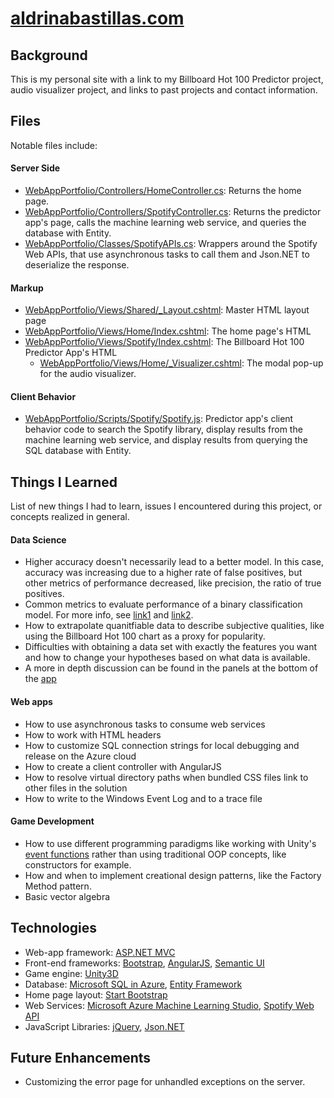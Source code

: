 # [aldrinabastillas.com](http://www.aldrinabastillas.com)

## Background
This is my personal site with a link to my Billboard Hot 100 Predictor project, audio visualizer project, and links to past projects and contact information.  


## Files
Notable files include:

#### Server Side
* [WebAppPortfolio/Controllers/HomeController.cs](https://github.com/aldrinabastillas/Personal-Site/blob/master/WebAppPortfolio/Controllers/HomeController.cs):
  Returns the home page.
* [WebAppPortfolio/Controllers/SpotifyController.cs](https://github.com/aldrinabastillas/Personal-Site/blob/master/WebAppPortfolio/Controllers/SpotifyController.cs):
  Returns the predictor app's page, calls the machine learning web service, and queries the database with Entity.
* [WebAppPortfolio/Classes/SpotifyAPIs.cs](https://github.com/aldrinabastillas/Personal-Site/blob/master/WebAppPortfolio/Classes/SpotifyAPIs.cs):
  Wrappers around the Spotify Web APIs, that use asynchronous tasks to call them and Json.NET to deserialize the response.

#### Markup
* [WebAppPortfolio/Views/Shared/_Layout.cshtml](https://github.com/aldrinabastillas/Personal-Site/blob/master/WebAppPortfolio/Views/Shared/_Layout.cshtml):
  Master HTML layout page
* [WebAppPortfolio/Views/Home/Index.cshtml](https://github.com/aldrinabastillas/Personal-Site/blob/master/WebAppPortfolio/Views/Home/Index.cshtml):
  The home page's HTML
* [WebAppPortfolio/Views/Spotify/Index.cshtml](https://github.com/aldrinabastillas/Personal-Site/blob/master/WebAppPortfolio/Views/Spotify/Index.cshtml):
  The Billboard Hot 100 Predictor App's HTML
  * [WebAppPortfolio/Views/Home/_Visualizer.cshtml](https://github.com/aldrinabastillas/Personal-Site/blob/master/WebAppPortfolio/Views/Home/_Visualizer.cshtml):
  The modal pop-up for the audio visualizer.

#### Client Behavior
* [WebAppPortfolio/Scripts/Spotify/Spotify.js](https://github.com/aldrinabastillas/Personal-Site/blob/master/WebAppPortfolio/Scripts/Spotify/Spotify.js):
  Predictor app's client behavior code to search the Spotify library, display results from the machine learning web service, 
  and display results from querying the SQL database with Entity.

## Things I Learned
List of new things I had to learn, issues I encountered during this project, or concepts realized in general.

#### Data Science
* Higher accuracy doesn't necessarily lead to a better model.  In this case, accuracy was increasing
due to a higher rate of false positives, but other metrics of performance decreased, like precision, the ratio
of true positives.  
* Common metrics to evaluate performance of a binary classification model. For more info, see 
[link1](https://docs.microsoft.com/en-us/azure/machine-learning/machine-learning-evaluate-model-performance#evaluating-a-binary-classification-model)
and [link2](https://blogs.msdn.microsoft.com/andreasderuiter/2015/02/09/performance-measures-in-azure-ml-accuracy-precision-recall-and-f1-score/).
* How to extrapolate quanitfiable data to describe subjective qualities, like using the Billboard Hot 100 chart as a proxy for popularity.
* Difficulties with obtaining a data set with exactly the features you want and how to change your hypotheses based on what data is available.
* A more in depth discussion can be found in the panels at the bottom of the [app](http://aldrinabastillas.com/Spotify/Index)

#### Web apps
* How to use asynchronous tasks to consume web services
* How to work with HTML headers
* How to customize SQL connection strings for local debugging and release on the Azure cloud
* How to create a client controller with AngularJS
* How to resolve virtual directory paths when bundled CSS files link to other files in the solution
* How to write to the Windows Event Log and to a trace file

#### Game Development 
* How to use different programming paradigms like working with Unity's 
  [event functions](https://docs.unity3d.com/Manual/ExecutionOrder.html) rather than using traditional OOP
  concepts, like constructors for example.
* How and when to implement creational design patterns, like the Factory Method pattern.
* Basic vector algebra

## Technologies
* Web-app framework: [ASP.NET MVC](https://www.asp.net/mvc)
* Front-end frameworks: [Bootstrap](http://getbootstrap.com/), [AngularJS](https://angularjs.org/),
					   [Semantic UI](http://semantic-ui.com/)
* Game engine: [Unity3D](https://unity3d.com/)
* Database: [Microsoft SQL in Azure](https://azure.microsoft.com/en-us/services/sql-database/), 
            [Entity Framework](https://www.asp.net/entity-framework)
* Home page layout: [Start Bootstrap](https://startbootstrap.com/template-overviews/grayscale/)
* Web Services: [Microsoft Azure Machine Learning Studio](https://studio.azureml.net/), 
                [Spotify Web API](https://developer.spotify.com/web-api/)
* JavaScript Libraries: [jQuery](http://jquery.com/), [Json.NET](http://www.newtonsoft.com/json)


## Future Enhancements
* Customizing the error page for unhandled exceptions on the server.